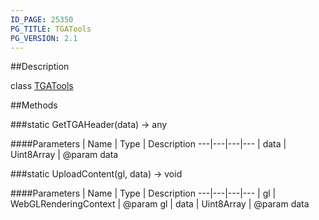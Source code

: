 ```yaml
---
ID_PAGE: 25350
PG_TITLE: TGATools
PG_VERSION: 2.1
---
```

##Description

class [TGATools](/classes/2.2/TGATools)



##Methods

###static GetTGAHeader(data) &rarr; any



####Parameters
 | Name | Type | Description
---|---|---|---
 | data | Uint8Array |  @param data

###static UploadContent(gl, data) &rarr; void



####Parameters
 | Name | Type | Description
---|---|---|---
 | gl | WebGLRenderingContext |  @param gl
 | data | Uint8Array |  @param data
